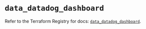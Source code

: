 # `data_datadog_dashboard`

Refer to the Terraform Registry for docs: [`data_datadog_dashboard`](https://registry.terraform.io/providers/datadog/datadog/3.74.0/docs/data-sources/dashboard).
